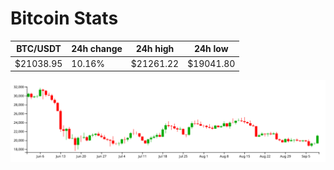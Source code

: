 # Bitcoin Stats

BTC/USDT|24h change|24h high|24h low|
|---|---|---|---|
|$21038.95|10.16%|$21261.22|$19041.80|

<img src="./chart.svg">
